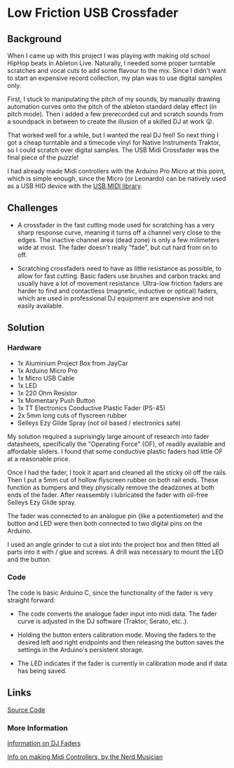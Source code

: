 # Low Friction USB Crossfader

## Background

When I came up with this project I was playing with making old school HipHop beats in Ableton Live. Naturally, I needed some proper turntable scratches and vocal cuts to add some flavour to the mix. Since I didn't want to start an expensive record collection, my plan was to use digital samples only.

First, I stuck to manipulating the pitch of my sounds, by manually drawing automation curves onto the pitch of the ableton standard delay effect (in pitch mode). Then i added a few prerecorded cut and scratch sounds from a soundpack in between to create the illusion of a skilled DJ at work 😜.

That worked well for a while, but I wanted the real DJ feel! So next thing I got a cheap turntable and a timecode vinyl for Native Instruments Traktor, so I could scratch over digital samples. The USB Midi Crossfader was the final piece of the puzzle!

I had already made Midi controllers with the Arduino Pro Micro at this point, which is simple enough, since the Micro (or Leonardo) can be natively used as a USB HID device with the [USB MIDI library](https://github.com/arduino-libraries/MIDIUSB).

## Challenges

- A crossfader in the fast cutting mode used for scratching has a very sharp response curve, meaning it turns off a channel very close to the edges. The inactive channel area (dead zone) is only a few milimeters wide at most. The fader doesn't really "fade", but cut hard from on to off.

- Scratching crossfaders need to have as little resistance as possible, to allow for fast cutting. Basic faders use brushes and carbon tracks and usually have a lot of movement resistance. Ultra-low friction faders are harder to find and contactless (magnetic, inductive or optical) faders, which are used in professional DJ equipment are expensive and not easily available.

## Solution

### Hardware

- 1x Aluminium Project Box from JayCar
- 1x Arduino Micro Pro
- 1x Micro USB Cable
- 1x LED
- 1x 220 Ohm Resistor
- 1x Momentary Push Button
- 1x TT Electronics Conductive Plastic Fader (PS-45)
- 2x 5mm long cuts of flyscreen rubber
- Selleys Ezy Glide Spray (not oil based / electronics safe)

My solution required a suprisingly large amount of research into fader datasheets, specifically the "Operating Force" (OF), of readily available and affordable sliders. I found that some conductive plastic faders had little OF at a reasonable price.

Once I had the fader, I took it apart and cleaned all the sticky oil off the rails.
Then I put a 5mm cut of hollow flyscreen rubber on both rail ends. These function as bumpers and they physically remove the deadzones at both ends of the fader. After reassembly i lubricated the fader with oil-free Selleys Ezy Glide spray.

The fader was connected to an analogue pin (like a potentiometer) and the button and LED were then both connected to two digital pins on the Arduino.

I used an angle grinder to cut a slot into the project box and then fitted all parts into it with / glue and screws. A drill was necessary to mount the LED and the button.

### Code

The code is basic Arduino C, since the functionality of the fader is very straight forward:

- The code converts the analogue fader input into midi data. The fader curve is adjusted in the DJ software (Traktor, Serato, etc..).

- Holding the button enters calibration mode. Moving the faders to the desired left and right endpoints and then releasing the button saves the settings in the Arduino's persistent storage.

- The LED indicates if the fader is currently in calibration mode and if data has being saved.

## Links

[Source Code](https://github.com/anzbert/XfaderV4)

### More Information

[Information on DJ Faders](http://rasteri.com/wiki/Faders)


[Info on making Midi Controllers, by the Nerd Musician](https://www.musiconerd.com/)
